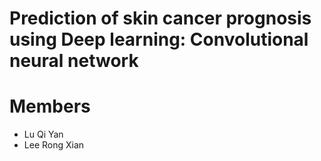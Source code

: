 # Prediction of skin cancer prognosis using Deep learning: Convolutional neural network

# Members
- Lu Qi Yan
- Lee Rong Xian
